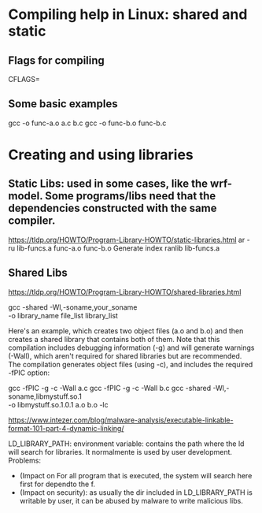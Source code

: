 
# Compiling help in Linux: shared and static

## Flags for compiling
CFLAGS=

## Some basic examples
gcc -o func-a.o a.c b.c
gcc -o func-b.o func-b.c

# Creating and using libraries

## Static Libs: used in some cases, like the wrf-model. Some programs/libs need that the dependencies constructed with the same compiler.

https://tldp.org/HOWTO/Program-Library-HOWTO/static-libraries.html
ar -ru lib-funcs.a func-a.o func-b.o
Generate index
ranlib lib-funcs.a


## Shared Libs
https://tldp.org/HOWTO/Program-Library-HOWTO/shared-libraries.html

gcc -shared -Wl,-soname,your_soname \
    -o library_name file_list library_list

Here's an example, which creates two object files (a.o and b.o) and then creates a shared library that contains both of them. Note that this compilation includes debugging information (-g) and will generate warnings (-Wall), which aren't required for shared libraries but are recommended. The compilation generates object files (using -c), and includes the required -fPIC option:

gcc -fPIC -g -c -Wall a.c
gcc -fPIC -g -c -Wall b.c
gcc -shared -Wl,-soname,libmystuff.so.1 \
    -o libmystuff.so.1.0.1 a.o b.o -lc

https://www.intezer.com/blog/malware-analysis/executable-linkable-format-101-part-4-dynamic-linking/

LD_LIBRARY_PATH: environment variable: contains the path where the ld will search for libraries. It normalmente is used by user development. Problems:
- (Impact on For all program that is executed, the system will search here first for dependto the f.
- (Impact on security): as usually the dir included in LD_LIBRARY_PATH is writable by user, it can be abused by malware to write malicious libs.
